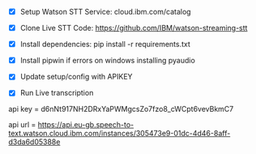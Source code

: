 - [x] Setup Watson STT Service: cloud.ibm.com/catalog
- [x] Clone Live STT Code: https://github.com/IBM/watson-streaming-stt
- [x] Install dependencies: pip install -r requirements.txt
- [x] Install pipwin if errors on windows installing pyaudio
- [x] Update setup/config with APIKEY
- [x] Run Live transcription


api key = d6nNt917NH2DRxYaPWMgcsZo7fzo8_cWCpt6vevBkmC7

api url = https://api.eu-gb.speech-to-text.watson.cloud.ibm.com/instances/305473e9-01dc-4d46-8aff-d3da6d05388e